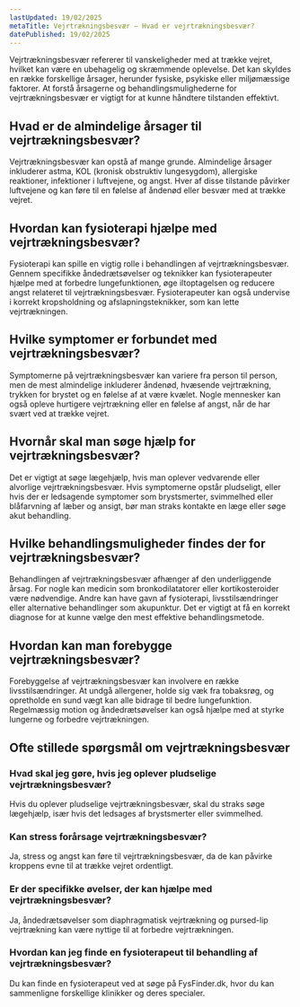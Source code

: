 ```yaml
---
lastUpdated: 19/02/2025
metaTitle: Vejrtrækningsbesvær – Hvad er vejrtrækningsbesvær?
datePublished: 19/02/2025
---
```


Vejrtrækningsbesvær refererer til vanskeligheder med at trække vejret, hvilket kan være en ubehagelig og skræmmende oplevelse. Det kan skyldes en række forskellige årsager, herunder fysiske, psykiske eller miljømæssige faktorer. At forstå årsagerne og behandlingsmulighederne for vejrtrækningsbesvær er vigtigt for at kunne håndtere tilstanden effektivt.

## Hvad er de almindelige årsager til vejrtrækningsbesvær?

Vejrtrækningsbesvær kan opstå af mange grunde. Almindelige årsager inkluderer astma, KOL (kronisk obstruktiv lungesygdom), allergiske reaktioner, infektioner i luftvejene, og angst. Hver af disse tilstande påvirker luftvejene og kan føre til en følelse af åndenød eller besvær med at trække vejret.

## Hvordan kan fysioterapi hjælpe med vejrtrækningsbesvær?

Fysioterapi kan spille en vigtig rolle i behandlingen af vejrtrækningsbesvær. Gennem specifikke åndedrætsøvelser og teknikker kan fysioterapeuter hjælpe med at forbedre lungefunktionen, øge iltoptagelsen og reducere angst relateret til vejrtrækningsbesvær. Fysioterapeuter kan også undervise i korrekt kropsholdning og afslapningsteknikker, som kan lette vejrtrækningen.

## Hvilke symptomer er forbundet med vejrtrækningsbesvær?

Symptomerne på vejrtrækningsbesvær kan variere fra person til person, men de mest almindelige inkluderer åndenød, hvæsende vejrtrækning, trykken for brystet og en følelse af at være kvælet. Nogle mennesker kan også opleve hurtigere vejrtrækning eller en følelse af angst, når de har svært ved at trække vejret.

## Hvornår skal man søge hjælp for vejrtrækningsbesvær?

Det er vigtigt at søge lægehjælp, hvis man oplever vedvarende eller alvorlige vejrtrækningsbesvær. Hvis symptomerne opstår pludseligt, eller hvis der er ledsagende symptomer som brystsmerter, svimmelhed eller blåfarvning af læber og ansigt, bør man straks kontakte en læge eller søge akut behandling.

## Hvilke behandlingsmuligheder findes der for vejrtrækningsbesvær?

Behandlingen af vejrtrækningsbesvær afhænger af den underliggende årsag. For nogle kan medicin som bronkodilatatorer eller kortikosteroider være nødvendige. Andre kan have gavn af fysioterapi, livsstilsændringer eller alternative behandlinger som akupunktur. Det er vigtigt at få en korrekt diagnose for at kunne vælge den mest effektive behandlingsmetode.

## Hvordan kan man forebygge vejrtrækningsbesvær?

Forebyggelse af vejrtrækningsbesvær kan involvere en række livsstilsændringer. At undgå allergener, holde sig væk fra tobaksrøg, og opretholde en sund vægt kan alle bidrage til bedre lungefunktion. Regelmæssig motion og åndedrætsøvelser kan også hjælpe med at styrke lungerne og forbedre vejrtrækningen.

## Ofte stillede spørgsmål om vejrtrækningsbesvær

### Hvad skal jeg gøre, hvis jeg oplever pludselige vejrtrækningsbesvær?

Hvis du oplever pludselige vejrtrækningsbesvær, skal du straks søge lægehjælp, især hvis det ledsages af brystsmerter eller svimmelhed.

### Kan stress forårsage vejrtrækningsbesvær?

Ja, stress og angst kan føre til vejrtrækningsbesvær, da de kan påvirke kroppens evne til at trække vejret ordentligt.

### Er der specifikke øvelser, der kan hjælpe med vejrtrækningsbesvær?

Ja, åndedrætsøvelser som diaphragmatisk vejrtrækning og pursed-lip vejrtrækning kan være nyttige til at forbedre vejrtrækningen.

### Hvordan kan jeg finde en fysioterapeut til behandling af vejrtrækningsbesvær?

Du kan finde en fysioterapeut ved at søge på FysFinder.dk, hvor du kan sammenligne forskellige klinikker og deres specialer.
